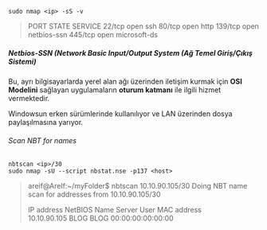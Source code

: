 ```
sudo nmap <ip> -sS -v
```
> PORT    STATE SERVICE
> 22/tcp  open  ssh
> 80/tcp  open  http
> 139/tcp open  netbios-ssn
> 445/tcp open  microsoft-ds

##### Netbios-SSN (Network Basic Input/Output System (Ağ Temel Giriş/Çıkış Sistemi)

 Bu, ayrı bilgisayarlarda yerel alan ağı üzerinden iletişim kurmak için **OSI Modelini** sağlayan uygulamaların **oturum katmanı** ile ilgili hizmet vermektedir. 

Windowsun erken sürümlerinde kullanılıyor ve LAN üzerinden dosya paylaşılmasına yarıyor.

###### Scan NBT for names

```
nbtscan <ip>/30
sudo nmap -sU --script nbstat.nse -p137 <host>
```
> areif@AreIf:~/myFolder$ nbtscan 10.10.90.105/30
> Doing NBT name scan for addresses from 10.10.90.105/30
> 
> IP address       NetBIOS Name     Server    User             MAC address      
> 10.10.90.105     BLOG             <server>  BLOG             00:00:00:00:00:00


